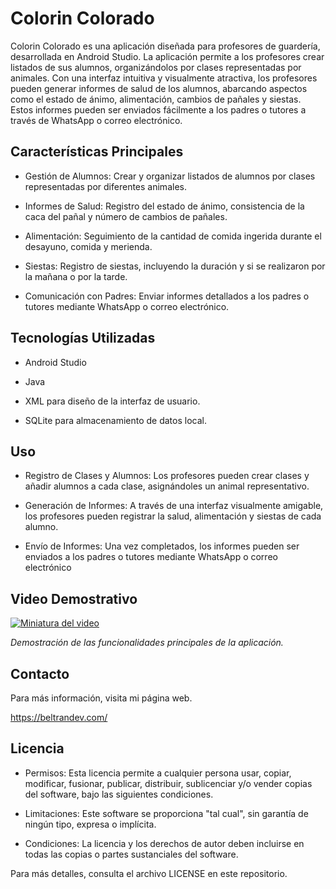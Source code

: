 
# Colorin Colorado

Colorin Colorado es una aplicación diseñada para profesores de guardería, desarrollada en Android Studio. La aplicación permite a los profesores crear listados de sus alumnos, organizándolos por clases representadas por animales. Con una interfaz intuitiva y visualmente atractiva, los profesores pueden generar informes de salud de los alumnos, abarcando aspectos como el estado de ánimo, alimentación, cambios de pañales y siestas. Estos informes pueden ser enviados fácilmente a los padres o tutores a través de WhatsApp o correo electrónico.


## Características Principales

- Gestión de Alumnos: Crear y organizar listados de alumnos por clases representadas por diferentes animales.

- Informes de Salud: Registro del estado de ánimo, consistencia de la caca del pañal y número de cambios de pañales.

- Alimentación: Seguimiento de la cantidad de comida ingerida durante el desayuno, comida y merienda.

- Siestas: Registro de siestas, incluyendo la duración y si se realizaron por la mañana o por la tarde.

- Comunicación con Padres: Enviar informes detallados a los padres o tutores mediante WhatsApp o correo electrónico.
## Tecnologías Utilizadas

- Android Studio

- Java

- XML para diseño de la interfaz de usuario.

- SQLite para almacenamiento de datos local.
## Uso

- Registro de Clases y Alumnos: Los profesores pueden crear clases y añadir alumnos a cada clase, asignándoles un animal representativo.

- Generación de Informes: A través de una interfaz visualmente amigable, los profesores pueden registrar la salud, alimentación y siestas de cada alumno.

- Envío de Informes: Una vez completados, los informes pueden ser enviados a los padres o tutores mediante WhatsApp o correo electrónico

## Video Demostrativo

[![Miniatura del video](https://img.youtube.com/vi/-I4mCN7nm90/maxresdefault.jpg)](https://www.youtube.com/watch?v=-I4mCN7nm90&t=2s)

*Demostración de las funcionalidades principales de la aplicación.*
## Contacto

Para más información, visita mi página web.

https://beltrandev.com/
## Licencia

- Permisos: Esta licencia permite a cualquier persona usar, copiar, modificar, fusionar, publicar, distribuir, sublicenciar y/o vender copias del software, bajo las siguientes condiciones.

- Limitaciones: Este software se proporciona "tal cual", sin garantía de ningún tipo, expresa o implícita.

- Condiciones: La licencia y los derechos de autor deben incluirse en todas las copias o partes sustanciales del software.

Para más detalles, consulta el archivo LICENSE en este repositorio.
